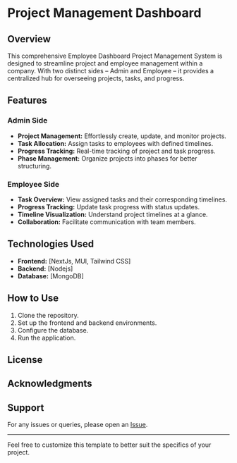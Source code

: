 
# Project Management Dashboard

## Overview

This comprehensive Employee Dashboard Project Management System is designed to streamline project and employee management within a company. With two distinct sides – Admin and Employee – it provides a centralized hub for overseeing projects, tasks, and progress.

## Features

### Admin Side

- **Project Management:** Effortlessly create, update, and monitor projects.
- **Task Allocation:** Assign tasks to employees with defined timelines.
- **Progress Tracking:** Real-time tracking of project and task progress.
- **Phase Management:** Organize projects into phases for better structuring.

### Employee Side

- **Task Overview:** View assigned tasks and their corresponding timelines.
- **Progress Tracking:** Update task progress with status updates.
- **Timeline Visualization:** Understand project timelines at a glance.
- **Collaboration:** Facilitate communication with team members.

## Technologies Used

- **Frontend:** [NextJs, MUI, Tailwind CSS]
- **Backend:** [Nodejs]
- **Database:** [MongoDB]

## How to Use

1. Clone the repository.
2. Set up the frontend and backend environments.
3. Configure the database.
4. Run the application.



## License



## Acknowledgments


## Support

For any issues or queries, please open an [Issue](link-to-issues).

---

Feel free to customize this template to better suit the specifics of your project.
